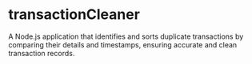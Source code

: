 # transactionCleaner
A Node.js application that identifies and sorts duplicate transactions by comparing their details and timestamps, ensuring accurate and clean transaction records.

